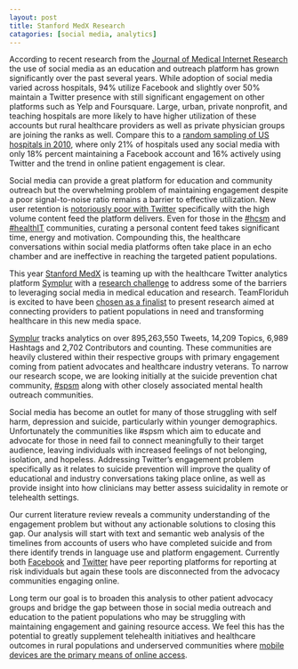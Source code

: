 ```yaml
---
layout: post
title: Stanford MedX Research
catagories: [social media, analytics]
---
```


According to recent research from the [Journal of Medical Internet Research][4] the use of social media as an education and outreach platform has grown significantly over the past several years.  While adoption of social media varied across hospitals, 94% utilize  Facebook and slightly over 50% maintain a Twitter presence with still significant engagement on other platforms such as Yelp and Foursquare. Large, urban, private nonprofit, and teaching hospitals are more likely to have higher utilization of these accounts but rural healthcare providers as well as private physician groups are joining the ranks as well. Compare this to a [random sampling of US hospitals in 2010][5], where only 21% of hospitals used any social media with only 18% percent maintaining a Facebook account and 16% actively using Twitter and the trend in online patient engagement is clear.

Social media can provide a great platform for education and community outreach but the overwhelming problem of maintaining engagement despite a poor signal-to-noise ratio remains a barrier to effective utilization. New user retention is [notoriously poor with Twitter][6] specifically with the high volume content feed the platform delivers. Even for those in the [#hcsm][7] and [#healthIT][8] communities, curating a personal content feed takes significant time, energy and motivation. Compounding this, the healthcare conversations within social media platforms often take place in an echo chamber and are ineffective in reaching the targeted patient populations. 

This year  [Stanford MedX][1] is teaming up with the healthcare Twitter analytics platform [Symplur][2] with a [research challenge][12] to address some of the barriers to leveraging social media in medical education and research. TeamFloriduh is excited to have been [chosen as a finalist][9] to present research aimed at connecting providers to patient populations in need and transforming healthcare in this new media space.  

[Symplur][13] tracks analytics on over 895,263,550 Tweets, 14,209 Topics, 6,989 Hashtags and 2,702 Contributors and counting. These communities are heavily clustered within their respective groups with primary engagement coming from patient advocates and healthcare industry veterans. To narrow our research scope, we are looking initially at the suicide prevention chat community, [#spsm][14] along with other closely associated mental health outreach communities. 

Social media has become an outlet for many of those struggling with self harm, depression and suicide, particularly within younger demographics. Unfortunately the communities like #spsm which aim to educate and advocate for those in need fail to connect meaningfully to their target audience, leaving individuals with increased feelings of not belonging, isolation, and hopeless. Addressing Twitter’s engagement problem specifically as it relates to suicide prevention will improve the quality of educational and industry conversations taking place online, as well as provide insight into how clinicians may better assess suicidality in remote or telehealth settings.

Our current literature review reveals a community understanding of the engagement problem but without any actionable solutions to closing this gap. Our analysis will start with text and semantic web analysis of the timelines from accounts of users who have completed suicide and from there identify trends in language use and platform engagement. Currently both [Facebook][10] and [Twitter][11] have peer reporting platforms for reporting at risk individuals but again these tools are disconnected from the advocacy communities engaging online.  

Long term our goal is to broaden this analysis to other patient advocacy groups and bridge the gap between those in social media outreach and education to the patient populations who may be struggling with maintaining engagement and gaining resource access. We feel this has the potential to greatly supplement telehealth initiatives and healthcare outcomes in rural populations and underserved communities where [mobile devices are the primary means of online access][15]. 



[1]: http://medicinex.stanford.edu/
[2]: http://www.symplur.com/signals/
[3]: http://medicinex.stanford.edu/2015/04/10/medx-symplur-semifinals/
[4]: http://www.jmir.org/2014/11/e264
[5]: http://annals.org/article.aspx?articleid=1675927
[6]: http://www.washingtonpost.com/blogs/wonkblog/wp/2013/04/01/the-problem-with-twitter/
[7]: https://twitter.com/search?q=%23hcsm&src=typd
[8]: https://twitter.com/search?q=%23healthit&src=typd
[9]: http://medicinex.stanford.edu/2015/04/10/medx-symplur-semifinals/
[10]: http://www.npr.org/sections/alltechconsidered/2015/03/17/391056271/fighting-stigma-against-privacy-facebook-s-new-suicide-resources
[11]: https://support.twitter.com/articles/20170313-dealing-with-self-harm-and-suicide
[12]: http://www.symplur.com/blog/stanford-medicine-x-symplur-announce-social-media-analytics-research-challenge/?utm_source=&utm_medium=stanford-medicine-x-symplur-signals-research-challenge&utm_term=stanford-medicine-x-symplur-signals-research-challenge&utm_content=&utm_campaign=sponsor_one
[13]: http://www.symplur.com/
[14]: https://twitter.com/search?q=%23spsm&src=typd
[15]: http://50.usaid.gov/infographic-mobile-phones-tackling-poverty/
